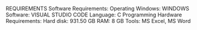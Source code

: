 REQUIREMENTS
Software Requirements:
         Operating Windows: WINDOWS
         Software: VISUAL STUDIO CODE
         Language: C Programming
Hardware Requirements:
         Hard disk: 931.50 GB
         RAM: 8 GB
Tools: MS Excel, MS Word
